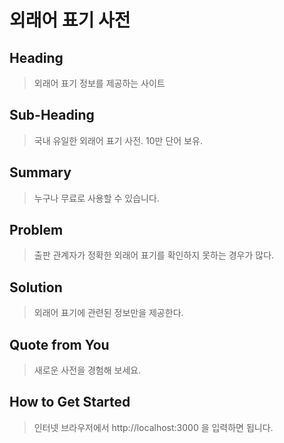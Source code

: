 # 외래어 표기 사전 #
 
## Heading ##
> 외래어 표기 정보를 제공하는 사이트

## Sub-Heading ##
> 국내 유일한 외래어 표기 사전. 10만 단어 보유.

## Summary ##
> 누구나 무료로 사용할 수 있습니다.

## Problem ##
> 출판 관계자가 정확한 외래어 표기를 확인하지 못하는 경우가 많다.

## Solution ##
> 외래어 표기에 관련된 정보만을 제공한다.

## Quote from You ##
> 새로운 사전을 경험해 보세요.

## How to Get Started ##
> 인터넷 브라우저에서 http://localhost:3000 을 입력하면 됩니다.

